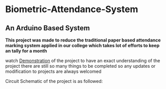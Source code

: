 # Biometric-Attendance-System
## An Arduino Based System

**This project was made to reduce the traditional paper based attendance marking system applied in our college which takes lot of efforts to keep an tally for a month**

watch [Demonstration](https://drive.google.com/file/d/1zfs5373kBEve76Z6kjzDBSyK2yGs1827/view?usp=sharing) of the project to have an exact understanding of the project there are still so many things to be completed so any updates or modification to projects are always welcomed

Circuit Schematic of the project is as followed:
![]()


